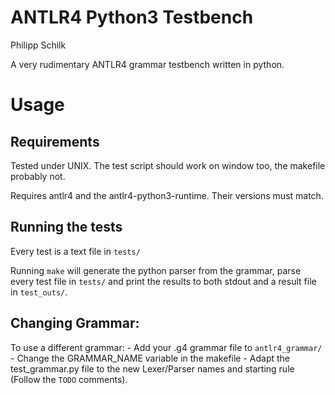 # ANTLR4 Python3 Testbench
Philipp Schilk

A very rudimentary ANTLR4 grammar testbench written in python.

# Usage

## Requirements

Tested under UNIX. The test script should work on window too, the makefile probably not.

Requires antlr4 and the antlr4-python3-runtime. Their versions must match.

## Running the tests
Every test is a text file in `tests/`

Running `make` will generate the python parser from the grammar, parse every 
test file in `tests/` and print the results to both stdout and a result file in `test_outs/`.

## Changing Grammar:
To use a different grammar:
    - Add your .g4 grammar file to `antlr4_grammar/`
    - Change the GRAMMAR_NAME variable in the makefile
    - Adapt the test_grammar.py file to the new Lexer/Parser names and starting rule (Follow the `TODO` comments).

